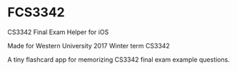 # FCS3342
CS3342 Final Exam Helper for iOS

Made for Western University 2017 Winter term CS3342 

A tiny flashcard app for memorizing CS3342 final exam example questions.
